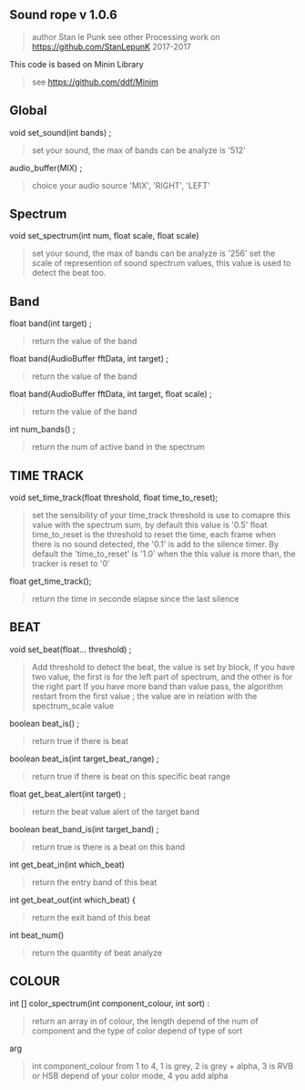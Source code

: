 
Sound rope
v 1.0.6
--
>author Stan le Punk
>see other Processing work on https://github.com/StanLepunK
>2017-2017


This code is based on Minin Library
>see https://github.com/ddf/Minim

Global
--
void set_sound(int bands) ;
>set your sound, the max of bands can be analyze is '512'

audio_buffer(MIX) ;
>choice your audio source 'MIX', 'RIGHT', 'LEFT'



Spectrum
--
void set_spectrum(int num, float scale, float scale)
>set your sound, the max of bands can be analyze is '256'
>set the scale of represention of sound spectrum values, this value is used to detect the beat too.





Band
--
float band(int target) ;
>return the value of the band

float band(AudioBuffer fftData, int target) ;
>return the value of the band

float band(AudioBuffer fftData, int target, float scale) ;
>return the value of the band

int num_bands() ;
>return the num of active band in the spectrum









TIME TRACK
--
void set_time_track(float threshold, float time_to_reset);
>set the sensibility of your time_track
>threshold is use to comapre this value with the spectrum sum, by default this value is '0.5'
>float time_to_reset is the threshold to reset the time, each frame when there is no sound detected, the '0.1' is add to the silence timer. By default the 'time_to_reset' is '1.0' when the this value is more than, the tracker is reset to '0'

float get_time_track();
>return the time in seconde elapse since the last silence









BEAT
--
void set_beat(float... threshold) ;
>Add threshold to detect the beat, the value is set by block, if you have two value, the first is for the left part of spectrum, and the other is for the right part
>If you have more band than value pass, the algorithm restart from the first value ; the value are in relation with the spectrum_scale value


boolean beat_is() ;
>return true if there is beat

boolean beat_is(int target_beat_range) ;
>return true if there is beat on this specific beat range


float get_beat_alert(int target) ;
>return the beat value alert of the target band


boolean beat_band_is(int target_band) ;
>return true is there is a beat on this band

int get_beat_in(int which_beat) 
>return the entry band of this beat

int get_beat_out(int which_beat) {
>return the exit band of this beat

int beat_num()
>return the quantity of beat analyze




COLOUR
--
int [] color_spectrum(int component_colour, int sort) :
>return an array in of colour, the length depend of the num of component and the type of color depend of type of sort

arg
>int component_colour from 1 to 4, 1 is grey, 2 is grey + alpha, 3 is RVB or HSB depend of your color mode, 4 you add alpha





